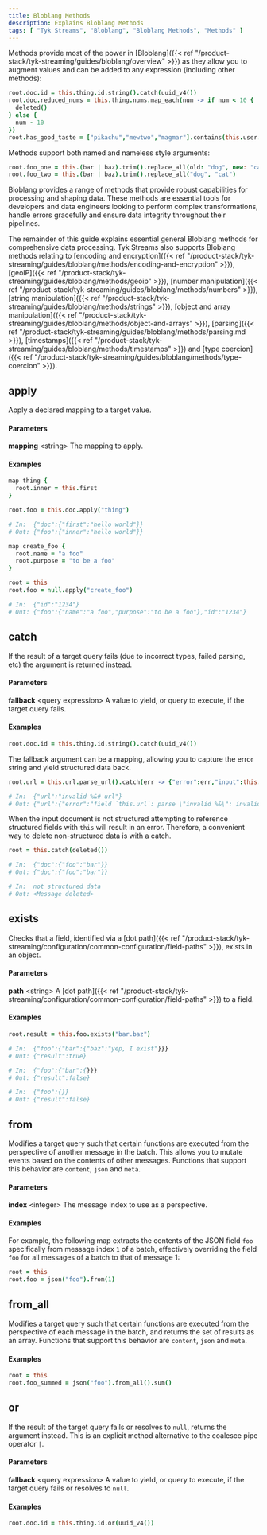 ```yaml
---
title: Bloblang Methods
description: Explains Bloblang Methods
tags: [ "Tyk Streams", "Bloblang", "Bloblang Methods", "Methods" ]
---
```


Methods provide most of the power in [Bloblang]({{< ref "/product-stack/tyk-streaming/guides/bloblang/overview" >}}) as they allow you to augment values and can be added to any expression (including other methods):

```coffee
root.doc.id = this.thing.id.string().catch(uuid_v4())
root.doc.reduced_nums = this.thing.nums.map_each(num -> if num < 10 {
  deleted()
} else {
  num - 10
})
root.has_good_taste = ["pikachu","mewtwo","magmar"].contains(this.user.fav_pokemon)
```

Methods support both named and nameless style arguments:

```coffee
root.foo_one = this.(bar | baz).trim().replace_all(old: "dog", new: "cat")
root.foo_two = this.(bar | baz).trim().replace_all("dog", "cat")
```

Bloblang provides a range of methods that provide robust capabilities for processing and shaping data. These methods are essential tools for developers and data engineers looking to perform complex transformations, handle errors gracefully and ensure data integrity throughout their pipelines.

The remainder of this guide explains essential general Bloblang methods for comprehensive data processing. Tyk Streams also supports Bloblang methods relating to [encoding and encryption]({{< ref "/product-stack/tyk-streaming/guides/bloblang/methods/encoding-and-encryption" >}}), [geoIP]({{< ref "/product-stack/tyk-streaming/guides/bloblang/methods/geoip" >}}), [number manipulation]({{< ref "/product-stack/tyk-streaming/guides/bloblang/methods/numbers" >}}), [string manipulation]({{< ref "/product-stack/tyk-streaming/guides/bloblang/methods/strings" >}}), [object and array manipulation]({{< ref "/product-stack/tyk-streaming/guides/bloblang/methods/object-and-arrays" >}}), [parsing]({{< ref "/product-stack/tyk-streaming/guides/bloblang/methods/parsing.md >}}), [timestamps]({{< ref "/product-stack/tyk-streaming/guides/bloblang/methods/timestamps" >}}) and [type coercion]({{< ref "/product-stack/tyk-streaming/guides/bloblang/methods/type-coercion" >}}).

## apply

Apply a declared mapping to a target value.

#### Parameters

**mapping** &lt;string&gt; The mapping to apply.  

#### Examples


```coffee
map thing {
  root.inner = this.first
}

root.foo = this.doc.apply("thing")

# In:  {"doc":{"first":"hello world"}}
# Out: {"foo":{"inner":"hello world"}}
```

```coffee
map create_foo {
  root.name = "a foo"
  root.purpose = "to be a foo"
}

root = this
root.foo = null.apply("create_foo")

# In:  {"id":"1234"}
# Out: {"foo":{"name":"a foo","purpose":"to be a foo"},"id":"1234"}
```

## catch

If the result of a target query fails (due to incorrect types, failed parsing, etc) the argument is returned instead.

#### Parameters

**fallback** &lt;query expression&gt; A value to yield, or query to execute, if the target query fails.  

#### Examples


```coffee
root.doc.id = this.thing.id.string().catch(uuid_v4())
```

The fallback argument can be a mapping, allowing you to capture the error string and yield structured data back.

```coffee
root.url = this.url.parse_url().catch(err -> {"error":err,"input":this.url})

# In:  {"url":"invalid %&# url"}
# Out: {"url":{"error":"field `this.url`: parse \"invalid %&\": invalid URL escape \"%&\"","input":"invalid %&# url"}}
```

When the input document is not structured attempting to reference structured fields with `this` will result in an error. Therefore, a convenient way to delete non-structured data is with a catch.

```coffee
root = this.catch(deleted())

# In:  {"doc":{"foo":"bar"}}
# Out: {"doc":{"foo":"bar"}}

# In:  not structured data
# Out: <Message deleted>
```

## exists

Checks that a field, identified via a [dot path]({{< ref "/product-stack/tyk-streaming/configuration/common-configuration/field-paths" >}}), exists in an object.

#### Parameters

**path** &lt;string&gt; A [dot path]({{< ref "/product-stack/tyk-streaming/configuration/common-configuration/field-paths" >}}) to a field.  

#### Examples

```coffee
root.result = this.foo.exists("bar.baz")

# In:  {"foo":{"bar":{"baz":"yep, I exist"}}}
# Out: {"result":true}

# In:  {"foo":{"bar":{}}}
# Out: {"result":false}

# In:  {"foo":{}}
# Out: {"result":false}
```

## from

Modifies a target query such that certain functions are executed from the perspective of another message in the batch. This allows you to mutate events based on the contents of other messages. Functions that support this behavior are `content`, `json` and `meta`.

#### Parameters

**index** &lt;integer&gt; The message index to use as a perspective.  

#### Examples


For example, the following map extracts the contents of the JSON field `foo` specifically from message index `1` of a batch, effectively overriding the field `foo` for all messages of a batch to that of message 1:

```coffee
root = this
root.foo = json("foo").from(1)
```

## from_all

Modifies a target query such that certain functions are executed from the perspective of each message in the batch, and returns the set of results as an array. Functions that support this behavior are `content`, `json` and `meta`.

#### Examples

```coffee
root = this
root.foo_summed = json("foo").from_all().sum()
```

## or

If the result of the target query fails or resolves to `null`, returns the argument instead. This is an explicit method alternative to the coalesce pipe operator `|`.

#### Parameters

**fallback** &lt;query expression&gt; A value to yield, or query to execute, if the target query fails or resolves to `null`.  

#### Examples

```coffee
root.doc.id = this.thing.id.or(uuid_v4())
```
